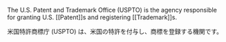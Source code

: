 
The U.S. Patent and Trademark Office (USPTO) is the agency responsible for granting U.S. [[Patent]]s and registering [[Trademark]]s.

米国特許商標庁 (USPTO) は、米国の特許を付与し、商標を登録する機関です。
